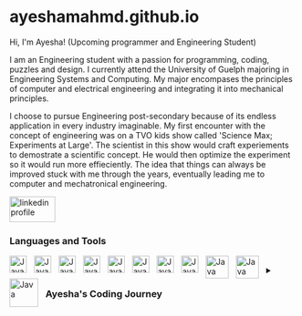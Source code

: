 # ayeshamahmd.github.io

Hi, I'm Ayesha! (Upcoming programmer and Engineering Student) 

I am an Engineering student with a passion for programming, coding, puzzles and design. I currently attend the University of Guelph majoring in Engineering Systems and Computing. My major encompases the principles of computer and electrical engineering and integrating it into mechanical principles. 

I choose to pursue Engineering post-secondary because of its endless application in every industry imaginable. My first encounter with the concept of engineering was on a TVO kids show called 'Science Max; Experiments at Large'. The scientist in this show would craft experiements to demostrate a scientific concept. He would then optimize the experiment so it would run more effieciently. The idea that things can always be improved stuck with me through the years, eventually leading me to computer and mechatronical engineering. 

<p align="left">
  <a href="https://www.linkedin.com/in/ayesha-mahmood-25689a228/">
    <img alt = "linkedin profile" title="Connect with me on LinkedIn"
    src = "https://blog.waalaxy.com/wp-content/uploads/2021/01/LinkedIn-Symbole.png" 
    width="80"
    height="45"/></a>
 
###    Languages and Tools
<link rel="stylesheet" href="https://cdn.jsdelivr.net/gh/devicons/devicon@v2.15.1/devicon.min.css"
<img align="left" alt="Java" width="30px" style="padding-right:10px;" src="https://cdn.jsdelivr.net/gh/devicons/devicon/icons/c/c-original.svg" />
<img align="left" alt="Java" width="30px" style="padding-right:10px;" src="https://cdn.jsdelivr.net/gh/devicons/devicon/icons/c/c-original.svg" />
<img align="left" alt="Java" width="30px" style="padding-right:10px;" src="https://cdn.jsdelivr.net/gh/devicons/devicon/icons/cplusplus/cplusplus-original.svg" />
<img align="left" alt="Java" width="30px" style="padding-right:10px;" src="https://cdn.jsdelivr.net/gh/devicons/devicon/icons/java/java-original.svg" />
<img align="left" alt="Java" width="30px" style="padding-right:10px;" src="https://cdn.jsdelivr.net/gh/devicons/devicon/icons/javascript/javascript-original.svg" />
<img align="left" alt="Java" width="30px" style="padding-right:10px;" src="https://cdn.jsdelivr.net/gh/devicons/devicon/icons/html5/html5-original.svg"/>
<img align="left" alt="Java" width="30px" style="padding-right:10px;" src="https://cdn.jsdelivr.net/gh/devicons/devicon/icons/css3/css3-original.svg" />
<img align="left" alt="Java" width="30px" style="padding-right:10px;" src="https://cdn.jsdelivr.net/gh/devicons/devicon/icons/github/github-original.svg" />
<img align="left" alt="Java" width="30px" style="padding-right:10px;" src="https://cdn.jsdelivr.net/gh/devicons/devicon/icons/python/python-original.svg" />
<img align="left" alt="Java" width="40px" style="padding-right:10px;" src="https://logos-world.net/wp-content/uploads/2020/12/Autocad-Logo.png"/>
<img align="left" alt="Java" width="40px" style="padding-right:10px;" src="https://cdn.freebiesupply.com/logos/large/2x/solidworks-logo-png-transparent.png"/>
<img align="left" alt="Java" width="50px" style="padding-right:10px;" src="https://1000logos.net/wp-content/uploads/2021/04/MATLAB-logo.png"/>
<br/>
         
         
         
<details> 
  <summary><h3> Ayesha's Coding Journey</h></summary>
  My coding journey had a bit of a rocky start. I tried to learn how to code on my own but quickly became overwheled on where to start. I researched on how to start learning the basics of code but everyone I came accross seemed to have their own opinions on what was the easiest, what was the most beneficial and what was most effeicient. Furthermore all guides and tutorials required some background knowlege of concepts. My lack of direction eventually lead me to Girls Who Code! Girls Who Code is a nonprofit orginization that works to increase the number of women in the computer science industry. I immeadiately signed up for their immersive summer program where I learned the basics of HTML/CSS and Java. The Girls Who Code course took time to explain the concepts and theories behind coding. It helped fill the gap most tutorials left. I further explored codign through freecodecamp.com and eventually taking coding classes at university. I am continuously working to improve my skill by creating projects and exploring new languages. 
  <br/>
  
  
